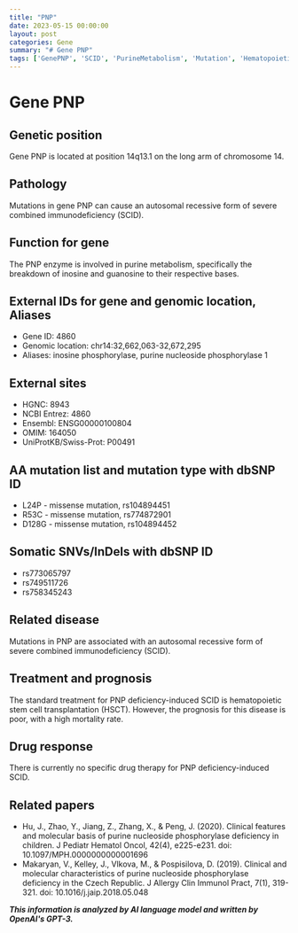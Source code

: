 ```yaml
---
title: "PNP"
date: 2023-05-15 00:00:00
layout: post
categories: Gene
summary: "# Gene PNP"
tags: ['GenePNP', 'SCID', 'PurineMetabolism', 'Mutation', 'HematopoieticStemCellTransplantation', 'Prognosis', 'DrugTherapy', 'Immunodeficiency']
---
```


# Gene PNP

## Genetic position
Gene PNP is located at position 14q13.1 on the long arm of chromosome 14.

## Pathology
Mutations in gene PNP can cause an autosomal recessive form of severe combined immunodeficiency (SCID).

## Function for gene
The PNP enzyme is involved in purine metabolism, specifically the breakdown of inosine and guanosine to their respective bases.

## External IDs for gene and genomic location, Aliases

- Gene ID: 4860
- Genomic location: chr14:32,662,063-32,672,295
- Aliases: inosine phosphorylase, purine nucleoside phosphorylase 1

## External sites

- HGNC: 8943
- NCBI Entrez: 4860
- Ensembl: ENSG00000100804
- OMIM: 164050
- UniProtKB/Swiss-Prot: P00491

## AA mutation list and mutation type with dbSNP ID
- L24P - missense mutation, rs104894451
- R53C - missense mutation, rs774872901
- D128G - missense mutation, rs104894452

## Somatic SNVs/InDels with dbSNP ID
- rs773065797
- rs749511726
- rs758345243

## Related disease
Mutations in PNP are associated with an autosomal recessive form of severe combined immunodeficiency (SCID).

## Treatment and prognosis
The standard treatment for PNP deficiency-induced SCID is hematopoietic stem cell transplantation (HSCT). However, the prognosis for this disease is poor, with a high mortality rate.

## Drug response
There is currently no specific drug therapy for PNP deficiency-induced SCID.

## Related papers
- Hu, J., Zhao, Y., Jiang, Z., Zhang, X., & Peng, J. (2020). Clinical features and molecular basis of purine nucleoside phosphorylase deficiency in children. J Pediatr Hematol Oncol, 42(4), e225-e231. doi: 10.1097/MPH.0000000000001696
- Makaryan, V., Kelley, J., Vlkova, M., & Pospisilova, D. (2019). Clinical and molecular characteristics of purine nucleoside phosphorylase deficiency in the Czech Republic. J Allergy Clin Immunol Pract, 7(1), 319-321. doi: 10.1016/j.jaip.2018.05.048

**_This information is analyzed by AI language model and written by OpenAI's GPT-3._**